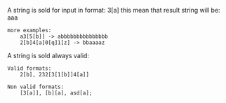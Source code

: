 A string is sold for input in format:  3[a]
this mean that result string will be: aaa  

    more examples:  
        a3[5[b]] -> abbbbbbbbbbbbbbb
        2[b]4[a]0[q]1[z] -> bbaaaaz


A string is sold always valid:

    Valid formats:
        2[b], 232[3[1[b]]4[a]]
  
    Non valid formats:
        [3[a]], [b][a], asd[a];
 


